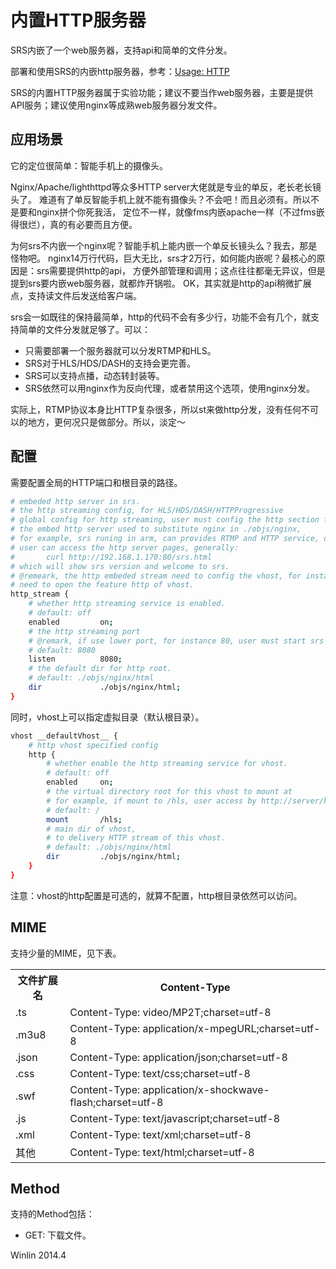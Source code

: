 # 内置HTTP服务器

SRS内嵌了一个web服务器，支持api和简单的文件分发。

部署和使用SRS的内嵌http服务器，参考：[Usage: HTTP](https://github.com/winlinvip/simple-rtmp-server/wiki/v1_CN_SampleHTTP)

SRS的内置HTTP服务器属于实验功能；建议不要当作web服务器，主要是提供API服务；建议使用nginx等成熟web服务器分发文件。

## 应用场景

它的定位很简单：智能手机上的摄像头。

Nginx/Apache/lighthttpd等众多HTTP server大佬就是专业的单反，老长老长镜头了。
难道有了单反智能手机上就不能有摄像头？不会吧！而且必须有。所以不是要和nginx拼个你死我活，
定位不一样，就像fms内嵌apache一样（不过fms嵌得很烂），真的有必要而且方便。

为何srs不内嵌一个nginx呢？智能手机上能内嵌一个单反长镜头么？我去，那是怪物吧。
nginx14万行代码，巨大无比，srs才2万行，如何能内嵌呢？最核心的原因是：srs需要提供http的api，
方便外部管理和调用；这点往往都毫无异议，但是提到srs要内嵌web服务器，就都炸开锅啦。
OK，其实就是http的api稍微扩展点，支持读文件后发送给客户端。

srs会一如既往的保持最简单，http的代码不会有多少行，功能不会有几个，就支持简单的文件分发就足够了。可以：
* 只需要部署一个服务器就可以分发RTMP和HLS。
* SRS对于HLS/HDS/DASH的支持会更完善。
* SRS可以支持点播，动态转封装等。
* SRS依然可以用nginx作为反向代理，或者禁用这个选项，使用nginx分发。

实际上，RTMP协议本身比HTTP复杂很多，所以st来做http分发，没有任何不可以的地方，更何况只是做部分。所以，淡定～

## 配置

需要配置全局的HTTP端口和根目录的路径。

```bash
# embeded http server in srs.
# the http streaming config, for HLS/HDS/DASH/HTTPProgressive
# global config for http streaming, user must config the http section for each vhost.
# the embed http server used to substitute nginx in ./objs/nginx,
# for example, srs runing in arm, can provides RTMP and HTTP service, only with srs installed.
# user can access the http server pages, generally:
#       curl http://192.168.1.170:80/srs.html
# which will show srs version and welcome to srs.
# @remeark, the http embeded stream need to config the vhost, for instance, the __defaultVhost__
# need to open the feature http of vhost.
http_stream {
    # whether http streaming service is enabled.
    # default: off
    enabled         on;
    # the http streaming port
    # @remark, if use lower port, for instance 80, user must start srs by root.
    # default: 8080
    listen          8080;
    # the default dir for http root.
    # default: ./objs/nginx/html
    dir             ./objs/nginx/html;
}
```

同时，vhost上可以指定虚拟目录（默认根目录）。

```bash
vhost __defaultVhost__ {
    # http vhost specified config
    http {
        # whether enable the http streaming service for vhost.
        # default: off
        enabled     on;
        # the virtual directory root for this vhost to mount at
        # for example, if mount to /hls, user access by http://server/hls
        # default: /
        mount       /hls;
        # main dir of vhost,
        # to delivery HTTP stream of this vhost.
        # default: ./objs/nginx/html
        dir         ./objs/nginx/html;
    }
}
```

注意：vhost的http配置是可选的，就算不配置，http根目录依然可以访问。

## MIME

支持少量的MIME，见下表。

<table>
<tr><th>文件扩展名</th><th>Content-Type</th></tr>
<tr><td>.ts</td><td>Content-Type: video/MP2T;charset=utf-8</td>
<tr><td>.m3u8</td><td>Content-Type: application/x-mpegURL;charset=utf-8</td>
<tr><td>.json</td><td>Content-Type: application/json;charset=utf-8</td>
<tr><td>.css</td><td>Content-Type: text/css;charset=utf-8</td>
<tr><td>.swf</td><td>Content-Type: application/x-shockwave-flash;charset=utf-8</td>
<tr><td>.js</td><td>Content-Type: text/javascript;charset=utf-8</td>
<tr><td>.xml</td><td>Content-Type: text/xml;charset=utf-8</td>
<tr><td>其他</td><td>Content-Type: text/html;charset=utf-8</td>
</table>

## Method

支持的Method包括：
* GET: 下载文件。

Winlin 2014.4